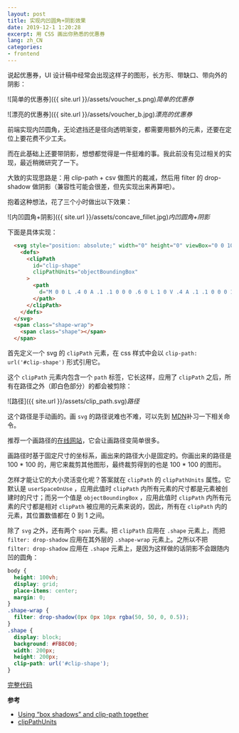 ```yaml
---
layout: post
title: 实现内凹圆角+阴影效果
date: 2019-12-1 1:20:28
excerpt: 用 CSS 画出你熟悉的优惠券
lang: zh_CN
categories: 
- frontend
---
```


说起优惠券，UI 设计稿中经常会出现这样子的图形，长方形、带缺口、带向外的阴影：

![简单的优惠券]({{ site.url }}/assets/voucher_s.png)*简单的优惠券*

![漂亮的优惠券]({{ site.url }}/assets/voucher_b.jpg)*漂亮的优惠券*

前端实现内凹圆角，无论遮挡还是径向透明渐变，都需要用额外的元素，还要在定位上要花费不少工夫。

而在此基础上还要带阴影，想想都觉得是一件挺难的事。我此前没有见过相关的实现，最近稍微研究了一下。

大致的实现思路是：用 clip-path + csv 做图片的裁减，然后用 filter 的 drop-shadow 做阴影（兼容性可能会很差，但先实现出来再算吧）。

抱着这种想法，花了三个小时做出以下效果：


![内凹圆角+阴影]({{ site.url }}/assets/concave_fillet.jpg)*内凹圆角+阴影*

下面是具体实现：

``` html
  <svg style="position: absolute;" width="0" height="0" viewBox="0 0 100 100">
    <defs>
      <clipPath 
        id="clip-shape" 
        clipPathUnits="objectBoundingBox"
      >
        <path
          d="M 0 0 L .4 0 A .1 .1 0 0 0 .6 0 L 1 0 V .4 A .1 .1 0 0 0 1 .6 V 1 H .6 A .1 .1 0 0 0 .4 1 H 0 V .6 A .1 .1 0 0 0 0 .4 Z">
        </path>
      </clipPath>
    </defs>
  </svg>
  <span class="shape-wrap">
    <span class="shape"></span>
  </span>
```

首先定义一个 svg 的 `clipPath` 元素，在 css 样式中会以 `clip-path: url('#clip-shape')` 形式引用它。

这个 `clipPath` 元素内包含一个 `path` 标签，它长这样，应用了 `clipPath` 之后，所有在路径之外（即白色部分）的都会被剪除：

![路径]({{ site.url }}/assets/clip_path.svg)*路径*

这个路径是手动画的。画 `svg` 的路径说难也不难，可以先到 [MDN](https://developer.mozilla.org/en-US/docs/Web/SVG/Attribute/d#Path_commands)补习一下相关命令。

推荐一个画路径的[在线网站](https://mavo.io/demos/svgpath/)，它会让画路径变简单很多。

画路径时基于固定尺寸的坐标系，画出来的路径大小是固定的。你画出来的路径是 100 * 100 的，用它来裁剪其他图形，最终裁剪得到的也是 100 * 100 的图形。

怎样才能让它的大小灵活变化呢？答案就在 `clipPath` 的 `clipPathUnits` 属性。它默认是 `userSpaceOnUse` ，应用此值时 `clipPath` 内所有元素的尺寸都是元素被创建时的尺寸；而另一个值是 `objectBoundingBox` ，应用此值时 `clipPath` 内所有元素的尺寸都是相对 `clipPath` 被应用的元素来说的，因此，所有在 `clipPath` 内的元素，其位置数值都在 0 到 1 之间。

除了 `svg` 之外，还有两个 `span` 元素。把 `clipPath` 应用在 `.shape` 元素上，而把 `filter: drop-shadow` 应用在其外层的 `.shape-wrap` 元素上。之所以不把 `filter: drop-shadow` 应用在 `.shape` 元素上，是因为这样做的话阴影不会跟随内凹的圆角：

``` css
body {
  height: 100vh;
  display: grid;
  place-items: center;
  margin: 0;
}
.shape-wrap {
  filter: drop-shadow(0px 0px 10px rgba(50, 50, 0, 0.5));
}
.shape {
  display: block;
  background: #FB8C00;
  width: 200px;
  height: 200px;
  clip-path: url('#clip-shape');
}
```

[完整代码](https://github.com/yiyizym/concave-fillet-with-shadow)

**参考**

- [Using “box shadows” and clip-path together](https://css-tricks.com/using-box-shadows-and-clip-path-together/)
- [clipPathUnits](https://developer.mozilla.org/en-US/docs/Web/SVG/Attribute/clipPathUnits)